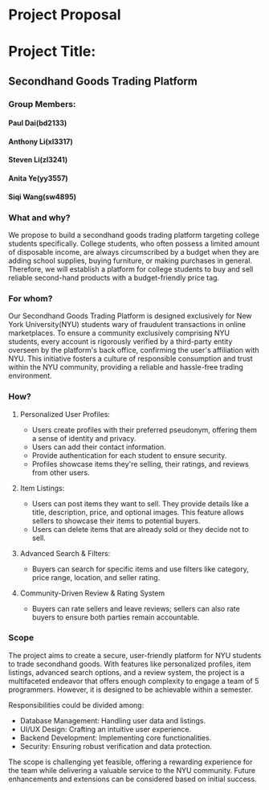 # Project Proposal

# Project Title:
## Secondhand Goods Trading Platform

### Group Members: 
#### Paul Dai(bd2133)
#### Anthony Li(xl3317) 
#### Steven Li(zl3241)
#### Anita Ye(yy3557)
#### Siqi Wang(sw4895)

### What and why?

We propose to build a secondhand goods trading platform targeting college students specifically. College students, who often possess a limited amount of disposable income, are always circumscribed by a budget when they are adding school supplies, buying furniture, or making purchases in general. Therefore, we will establish a platform for college students to buy and sell reliable second-hand products with a budget-friendly price tag.

### For whom?

Our Secondhand Goods Trading Platform is designed exclusively for New York University(NYU) students wary of fraudulent transactions in online marketplaces. To ensure a community exclusively comprising NYU students, every account is rigorously verified by a third-party entity overseen by the platform's back office, confirming the user's affiliation with NYU. This initiative fosters a culture of responsible consumption and trust within the NYU community, providing a reliable and hassle-free trading environment.

### How?

1. Personalized User Profiles:
    - Users create profiles with their preferred pseudonym, offering them a sense of identity and privacy.
    - Users can add their contact information. 
    - Provide authentication for each student to ensure security.
    - Profiles showcase items they're selling, their ratings, and reviews from other users.

2. Item Listings:
    - Users can post items they want to sell. They provide details like a title, description, price, and optional images. This feature allows sellers to showcase their items to potential buyers.
    - Users can delete items that are already sold or they decide not to sell.

3. Advanced Search & Filters:
    - Buyers can search for specific items and use filters like category, price range, location, and seller rating.

4. Community-Driven Review & Rating System
    - Buyers can rate sellers and leave reviews; sellers can also rate buyers to ensure both parties remain accountable. 


### Scope

The project aims to create a secure, user-friendly platform for NYU students to trade secondhand goods. With features like personalized profiles, item listings, advanced search options, and a review system, the project is a multifaceted endeavor that offers enough complexity to engage a team of 5 programmers. However, it is designed to be achievable within a semester.

Responsibilities could be divided among:

- Database Management: Handling user data and listings.
- UI/UX Design: Crafting an intuitive user experience.
- Backend Development: Implementing core functionalities.
- Security: Ensuring robust verification and data protection.

The scope is challenging yet feasible, offering a rewarding experience for the team while delivering a valuable service to the NYU community. Future enhancements and extensions can be considered based on initial success.

